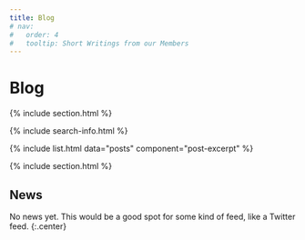 ```yaml
---
title: Blog
# nav:
#   order: 4
#   tooltip: Short Writings from our Members
---
```


# <i class="fas fa-feather-alt"></i>Blog

{% include section.html %}

{% include search-info.html %}

{% include list.html data="posts" component="post-excerpt" %}

{% include section.html %}

## News

<!-- Twitter embeds from https://publish.twitter.com/ -->
No news yet. This would be a good spot for some kind of feed, like a Twitter feed.
{:.center}
